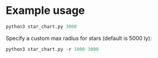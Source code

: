 # Example usage

```python
python3 star_chart.py 3000
```

Specify a custom max radius for stars (default is 5000 ly):

```python
python3 star_chart.py -r 1000 3000
```
